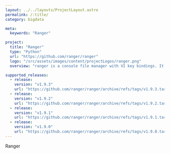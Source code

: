 ```yaml
---
layout: ../../layouts/ProjectLayout.astro
permalink: /:title/
category: bigdata

meta:
  keywords: "Ranger"

project:
  title: "Ranger"
  type: "Python"
  url: "https://github.com/ranger/ranger"
  logo: "/src/assets/images/content/projectLogos/ranger.png"
  overview: "ranger is a console file manager with VI key bindings. It provides a minimalistic and nice curses interface with a view on the directory hierarchy. It ships with rifle, a file launcher that is good at automatically finding out which program to use for what file type."

supported_releases:
  - release:
    version: "v1.9.3"
    url: "https://github.com/ranger/ranger/archive/refs/tags/v1.9.3.tar.gz"
  - release:
    version: "v1.9.2"
    url: "https://github.com/ranger/ranger/archive/refs/tags/v1.9.2.tar.gz"
  - release:
    version: "v1.9.1"
    url: "https://github.com/ranger/ranger/archive/refs/tags/v1.9.1.tar.gz"
  - release:
    version: "v1.9.0"
    url: "https://github.com/ranger/ranger/archive/refs/tags/v1.9.0.tar.gz"
---
```


<p>Ranger</p>

